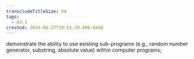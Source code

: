 ```yaml
---
transcludeTitleSize: h4
tags:
  - A3.1
created: 2024-09-27T10:53:39.000-0400
---
```

demonstrate the ability to use existing sub-programs (e.g., random number generator, substring, absolute value) within computer programs;